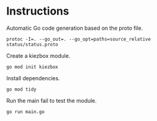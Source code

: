 # Instructions

Automatic Go code generation based on the proto file.

```
protoc -I=. --go_out=. --go_opt=paths=source_relative status/status.proto
```

Create a kiezbox module.

```
go mod init kiezbox
```

Install dependencies.

```
go mod tidy
```

Run the main fail to test the module.
```
go run main.go
```
